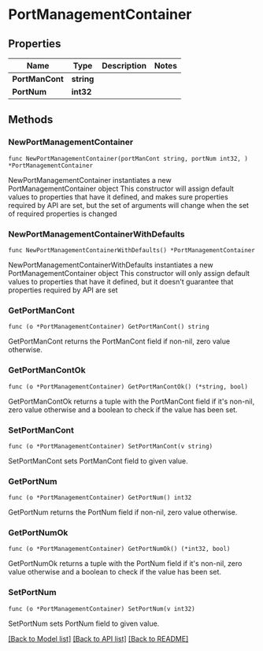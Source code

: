 # PortManagementContainer

## Properties

Name | Type | Description | Notes
------------ | ------------- | ------------- | -------------
**PortManCont** | **string** |  | 
**PortNum** | **int32** |  | 

## Methods

### NewPortManagementContainer

`func NewPortManagementContainer(portManCont string, portNum int32, ) *PortManagementContainer`

NewPortManagementContainer instantiates a new PortManagementContainer object
This constructor will assign default values to properties that have it defined,
and makes sure properties required by API are set, but the set of arguments
will change when the set of required properties is changed

### NewPortManagementContainerWithDefaults

`func NewPortManagementContainerWithDefaults() *PortManagementContainer`

NewPortManagementContainerWithDefaults instantiates a new PortManagementContainer object
This constructor will only assign default values to properties that have it defined,
but it doesn't guarantee that properties required by API are set

### GetPortManCont

`func (o *PortManagementContainer) GetPortManCont() string`

GetPortManCont returns the PortManCont field if non-nil, zero value otherwise.

### GetPortManContOk

`func (o *PortManagementContainer) GetPortManContOk() (*string, bool)`

GetPortManContOk returns a tuple with the PortManCont field if it's non-nil, zero value otherwise
and a boolean to check if the value has been set.

### SetPortManCont

`func (o *PortManagementContainer) SetPortManCont(v string)`

SetPortManCont sets PortManCont field to given value.


### GetPortNum

`func (o *PortManagementContainer) GetPortNum() int32`

GetPortNum returns the PortNum field if non-nil, zero value otherwise.

### GetPortNumOk

`func (o *PortManagementContainer) GetPortNumOk() (*int32, bool)`

GetPortNumOk returns a tuple with the PortNum field if it's non-nil, zero value otherwise
and a boolean to check if the value has been set.

### SetPortNum

`func (o *PortManagementContainer) SetPortNum(v int32)`

SetPortNum sets PortNum field to given value.



[[Back to Model list]](../README.md#documentation-for-models) [[Back to API list]](../README.md#documentation-for-api-endpoints) [[Back to README]](../README.md)



